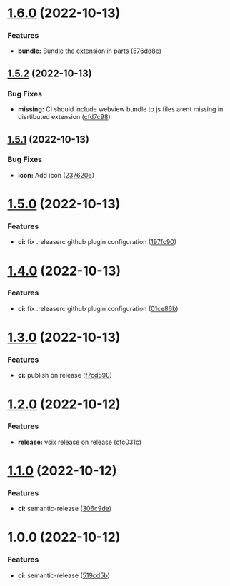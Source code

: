 # [1.6.0](https://github.com/oparaskos/vscode-fountain/compare/v1.5.2...v1.6.0) (2022-10-13)


### Features

* **bundle:** Bundle the extension in parts ([576dd8e](https://github.com/oparaskos/vscode-fountain/commit/576dd8e7897b3f28cf3c96ed753e2ee84965acff))

## [1.5.2](https://github.com/oparaskos/vscode-fountain/compare/v1.5.1...v1.5.2) (2022-10-13)


### Bug Fixes

* **missing:** CI should include webview bundle to js files arent missing in disrtibuted extension ([cfd7c98](https://github.com/oparaskos/vscode-fountain/commit/cfd7c98b23588e796312b11df2d82976e9d4e66d))

## [1.5.1](https://github.com/oparaskos/vscode-fountain/compare/v1.5.0...v1.5.1) (2022-10-13)


### Bug Fixes

* **icon:** Add icon ([2376206](https://github.com/oparaskos/vscode-fountain/commit/23762061e4ab35beebc4c439f1dff9bdbe13ad75))

# [1.5.0](https://github.com/oparaskos/vscode-fountain/compare/v1.4.0...v1.5.0) (2022-10-13)


### Features

* **ci:** fix .releaserc github plugin configuration ([197fc90](https://github.com/oparaskos/vscode-fountain/commit/197fc902a9e5b876add071da146411899fa5f0a1))

# [1.4.0](https://github.com/oparaskos/vscode-fountain/compare/v1.3.0...v1.4.0) (2022-10-13)


### Features

* **ci:** fix .releaserc github plugin configuration ([01ce86b](https://github.com/oparaskos/vscode-fountain/commit/01ce86be18dafe155b7196ec5667bb1e9afec340))

# [1.3.0](https://github.com/oparaskos/vscode-fountain/compare/v1.2.0...v1.3.0) (2022-10-13)


### Features

* **ci:** publish on release ([f7cd590](https://github.com/oparaskos/vscode-fountain/commit/f7cd59071cbd1e0117c2828376ffecbc47a1e3c3))

# [1.2.0](https://github.com/oparaskos/vscode-fountain/compare/v1.1.0...v1.2.0) (2022-10-12)


### Features

* **release:** vsix release on release ([cfc031c](https://github.com/oparaskos/vscode-fountain/commit/cfc031c542a2dc38399462320a163f93b221ed5f))

# [1.1.0](https://github.com/oparaskos/vscode-fountain/compare/v1.0.0...v1.1.0) (2022-10-12)


### Features

* **ci:** semantic-release ([306c9de](https://github.com/oparaskos/vscode-fountain/commit/306c9def1c7bc44a5abfc64aa5c36dd2a6274dce))

# 1.0.0 (2022-10-12)


### Features

* **ci:** semantic-release ([519cd5b](https://github.com/oparaskos/vscode-fountain/commit/519cd5b10a47d53e6fafd155174c36f2c4b2a26a))
